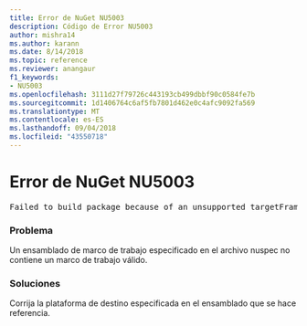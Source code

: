 ```yaml
---
title: Error de NuGet NU5003
description: Código de Error NU5003
author: mishra14
ms.author: karann
ms.date: 8/14/2018
ms.topic: reference
ms.reviewer: anangaur
f1_keywords:
- NU5003
ms.openlocfilehash: 3111d27f79726c443193cb499dbbf90c0584fe7b
ms.sourcegitcommit: 1d1406764c6af5fb7801d462e0c4afc9092fa569
ms.translationtype: MT
ms.contentlocale: es-ES
ms.lasthandoff: 09/04/2018
ms.locfileid: "43550718"
---
```

# <a name="nuget-error-nu5003"></a>Error de NuGet NU5003
<pre>Failed to build package because of an unsupported targetFramework value on 'System.Net'.</pre>

### <a name="issue"></a>Problema

Un ensamblado de marco de trabajo especificado en el archivo nuspec no contiene un marco de trabajo válido.


### <a name="solution"></a>Soluciones

Corrija la plataforma de destino especificada en el ensamblado que se hace referencia.

